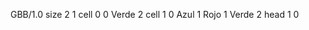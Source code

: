 <gs-board without-header> GBB/1.0
size 2 1
cell 0 0 Verde 2 
cell 1 0 Azul 1 Rojo 1 Verde 2 
head 1 0 </gs-board>